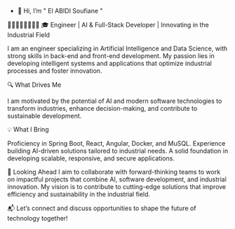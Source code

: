 - 👋 Hi, I’m " El ABIDI Soufiane "
  
🛑🛑🛑🛑🛑🛑🛑🛑
🎓 Engineer | AI & Full-Stack Developer | Innovating in the Industrial Field

I am an engineer specializing in Artificial Intelligence and Data Science,
with strong skills in back-end and front-end development. 
My passion lies in developing intelligent systems and applications that optimize
industrial processes and foster innovation.

🔍 What Drives Me

I am motivated by the potential of AI and modern software technologies to transform industries, 
enhance decision-making, and contribute to sustainable development.

💡 What I Bring

Proficiency in Spring Boot, React, Angular, Docker, and MuSQL.
Experience building AI-driven solutions tailored to industrial needs.
A solid foundation in developing scalable, responsive, and secure applications.

🌟 Looking Ahead
I aim to collaborate with forward-thinking teams to work on impactful projects that combine AI,
software development, and industrial innovation. 
My vision is to contribute to cutting-edge solutions that improve efficiency and sustainability in the industrial field.

📬 Let’s connect and discuss opportunities to shape the future of technology together!
